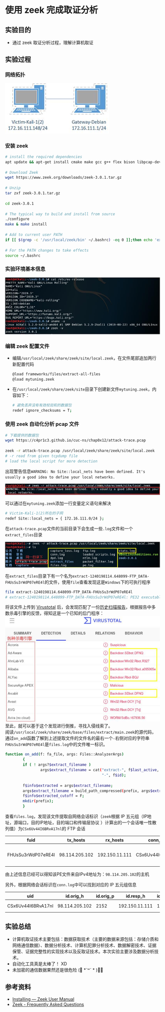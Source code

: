 # 使用 zeek 完成取证分析

## 实验目的

- 通过 zeek 取证分析过程，理解计算机取证

## 实验过程

### 网络拓扑

![网络拓扑图](img/topology.jpg)

### 安装 zeek

```bash
# install the required dependencies
apt update && apt-get install cmake make gcc g++ flex bison libpcap-dev libssl-dev python-dev swig zlib1g-dev

# Download Zeek
wget https://www.zeek.org/downloads/zeek-3.0.1.tar.gz

# Unzip
tar zxf zeek-3.0.1.tar.gz

cd zeek-3.0.1

# The typical way to build and install from source
./configure
make & make install

# Add to current user PATH
if [[ $(grep -c '/usr/local/zeek/bin' ~/.bashrc) -eq 0 ]];then echo 'export PATH=/usr/local/zeek/bin:$PATH' >> ~/.bashrc;fi

# For the PATH changes to take effects
source ~/.bashrc
```

### 实验环境基本信息

![实验环境基本信息](img/lab-environment.jpg)

### 编辑 zeek 配置文件

- 编辑`/usr/local/zeek/share/zeek/site/local.zeek`，在文件尾部追加两行新配置代码
    ```bash
    @load frameworks/files/extract-all-files
    @load mytuning.zeek
    ```
- 在`/usr/local/zeek/share/zeek/site`目录下创建新文件`mytuning.zeek`，内容如下：
    ```bash
    # 避免丢弃没有有效校验和的数据包
    redef ignore_checksums = T;
    ```

### 使用 zeek 自动化分析 pcap 文件

```bash
# 下载提供的数据包
wget https://c4pr1c3.github.io/cuc-ns/chap0x12/attack-trace.pcap

zeek -r attack-trace.pcap /usr/local/zeek/share/zeek/site/local.zeek
# -r read from given tcpdump file
# load the local script for more detection
```

出现警告信息`WARNING: No Site::local_nets have been defined. It's usually a good idea to define your local networks.`

![警告信息](img/warning-msg.jpg)

可以通过在`mytuning.zeek`添加一行变量定义语句来解决

```bash
# Victim-Kali-1(2)所在的子网
redef Site::local_nets = { 172.16.111.0/24 };
```

在`attack-trace.pcap`文件的当前目录下会生成一些`.log`文件和一个`extract_files`目录

![生成的文件及目录](img/generated-files.jpg)

在`extract_files`目录下有一个名为`extract-1240198114.648099-FTP_DATA-FHUsSu3rWdP07eRE4l`的文件，使用`file`查看发现这是`Windows`下的可执行程序

```bash
file extract-1240198114.648099-FTP_DATA-FHUsSu3rWdP07eRE4l
# extract-1240198114.648099-FTP_DATA-FHUsSu3rWdP07eRE4l: PE32 executable (GUI) Intel 80386, for MS Windows
```

将该文件上传到 [Virustotal](https://virustotal.com) 后，会发现匹配了一份[历史扫描报告](https://www.virustotal.com/gui/file/b14ccb3786af7553f7c251623499a7fe67974dde69d3dffd65733871cddf6b6d/detection)，根据报告中多数杀毒引擎的反馈，得知这是一个已知的后门程序：<br>
![扫描报告](img/scan-result.jpg)
至此，就可以基于这个发现进行倒推，寻找入侵线索了。<br>
阅读`/usr/local/zeek/share/zeek/base/files/extract/main.zeek`的源代码，通过`on_add`函数了解到上述提取文件的文件名的最右一个`-`右侧对应的字符串`FHUsSu3rWdP07eRE4l`是`files.log`中的文件唯一标识。
```bash
function on_add(f: fa_file, args: Files::AnalyzerArgs)
        {
        if ( ! args?$extract_filename )
                args$extract_filename = cat("extract-", f$last_active, "-", f$source,
                                            "-", f$id);

        f$info$extracted = args$extract_filename;
        args$extract_filename = build_path_compressed(prefix, args$extract_filename);
        f$info$extracted_cutoff = F;
        mkdir(prefix);
        }
```
查看`files.log`，发现该文件提取自网络会话标识（`zeek`根据 IP 五元组（IP地址，源端口，目的IP地址，目的端口和传输层协议 ）计算出的一个会话唯一性散列值）为`CSx6Uv44I6BRvA17nl`的 FTP 会话

fuid|tx_hosts|rx_hosts|conn_uids|source|analyzers|mime_type|extracted|extracted_cutoff|
|-|-|-|-|-|-|-|-|-
FHUsSu3rWdP07eRE4l|98.114.205.102|192.150.11.111|CSx6Uv44I6BRvA17nl|FTP_DATA|SHA1,PE,MD5,EXTRACT|application/x-dosexec|extract-1240198114.648099-FTP_DATA-FHUsSu3rWdP07eRE4l|F

由上述信息已经可以得知该PE文件来自IPv4地址为：`98.114.205.102`的主机

另外，根据网络会话标识在`conn.log`中可以找到对应的 IP 五元组信息

uid|id.orig_h|id.orig_p|id.resp_h|id.resp_p|proto
-|-|-|-|-|-
CSx6Uv44I6BRvA17nl|98.114.205.102|2152|192.150.11.111|1080|tcpftp-data

## 实验总结

- 计算机取证技术主要包括：数据获取技术（主要的数据来源包括：存储介质和网络通信数据）、数据分析技术、计算机犯罪分析技术、数据解密技术、证据保管、证据完整性的实现技术以及反取证技术。本次实验主要涉及数据分析技术。
- 自动化工具真是太棒了！ XD
- 未加密的通信数据果然还是很危险 (⃔ *`꒳´ * )⃕↝

## 参考资料

- [Installing — Zeek User Manual](https://docs.zeek.org/en/stable/install/install.html)
- [Zeek - Frequently Asked Questions](https://www.zeek.org/documentation/faq.html)